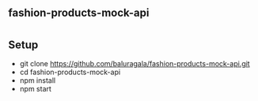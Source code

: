 ## fashion-products-mock-api

#

## Setup

- git clone https://github.com/baluragala/fashion-products-mock-api.git
- cd fashion-products-mock-api
- npm install
- npm start
